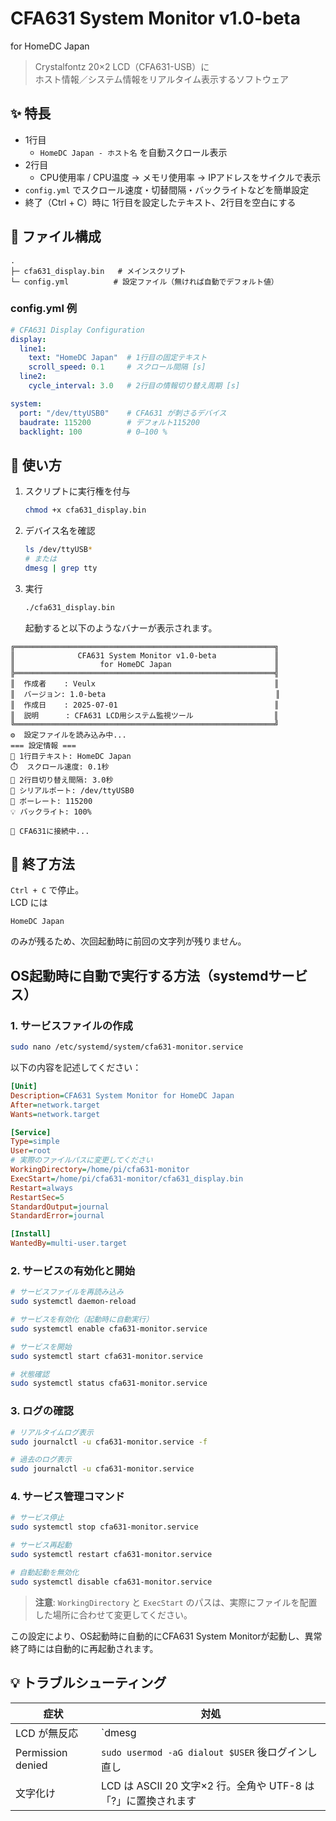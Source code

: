 # CFA631 System Monitor v1.0-beta  
for HomeDC Japan  

> Crystalfontz 20×2 LCD（CFA631-USB）に  
> ホスト情報／システム情報をリアルタイム表示するソフトウェア 

## ✨ 特長
* 1行目  
  * `HomeDC Japan - ホスト名` を自動スクロール表示  
* 2行目  
  * CPU使用率 / CPU温度 → メモリ使用率 → IPアドレスをサイクルで表示
* `config.yml` でスクロール速度・切替間隔・バックライトなどを簡単設定  
* 終了（Ctrl + C）時に 1行目を設定したテキスト、2行目を空白にする

## 🔧 ファイル構成

```
.
├─ cfa631_display.bin   # メインスクリプト
└─ config.yml          # 設定ファイル（無ければ自動でデフォルト値）
```

### config.yml 例

```yaml
# CFA631 Display Configuration
display:
  line1:
    text: "HomeDC Japan"  # 1行目の固定テキスト
    scroll_speed: 0.1     # スクロール間隔 [s]
  line2:
    cycle_interval: 3.0   # 2行目の情報切り替え周期 [s]

system:
  port: "/dev/ttyUSB0"    # CFA631 が刺さるデバイス
  baudrate: 115200        # デフォルト115200
  backlight: 100          # 0–100 %
```

## 🚀 使い方

1. スクリプトに実行権を付与  
   ```bash
   chmod +x cfa631_display.bin
   ```

2. デバイス名を確認  
   ```bash
   ls /dev/ttyUSB*
   # または
   dmesg | grep tty
   ```

3. 実行  
   ```bash
   ./cfa631_display.bin
   ```

   起動すると以下のようなバナーが表示されます。

```
╔══════════════════════════════════════════════════════════╗
║              CFA631 System Monitor v1.0-beta             ║
║                   for HomeDC Japan                       ║
╠══════════════════════════════════════════════════════════╣
║  作成者    : Veulx                                        ║
║  バージョン: 1.0-beta                                      ║
║  作成日    : 2025-07-01                                   ║
║  説明      : CFA631 LCD用システム監視ツール                  ║
╚══════════════════════════════════════════════════════════╝
⚙️  設定ファイルを読み込み中...
=== 設定情報 ===
📝 1行目テキスト: HomeDC Japan
⏱️  スクロール速度: 0.1秒
🔄 2行目切り替え間隔: 3.0秒
🔌 シリアルポート: /dev/ttyUSB0
📡 ボーレート: 115200
💡 バックライト: 100%

🔗 CFA631に接続中...
```

## 🛑 終了方法
`Ctrl + C` で停止。  
LCD には  
```
HomeDC Japan

```
のみが残るため、次回起動時に前回の文字列が残りません。

## OS起動時に自動で実行する方法（systemdサービス）

### 1. サービスファイルの作成

```bash
sudo nano /etc/systemd/system/cfa631-monitor.service
```

以下の内容を記述してください：

```ini
[Unit]
Description=CFA631 System Monitor for HomeDC Japan
After=network.target
Wants=network.target

[Service]
Type=simple
User=root
# 実際のファイルパスに変更してください
WorkingDirectory=/home/pi/cfa631-monitor
ExecStart=/home/pi/cfa631-monitor/cfa631_display.bin
Restart=always
RestartSec=5
StandardOutput=journal
StandardError=journal

[Install]
WantedBy=multi-user.target
```

### 2. サービスの有効化と開始

```bash
# サービスファイルを再読み込み
sudo systemctl daemon-reload

# サービスを有効化（起動時に自動実行）
sudo systemctl enable cfa631-monitor.service

# サービスを開始
sudo systemctl start cfa631-monitor.service

# 状態確認
sudo systemctl status cfa631-monitor.service
```

### 3. ログの確認

```bash
# リアルタイムログ表示
sudo journalctl -u cfa631-monitor.service -f

# 過去のログ表示
sudo journalctl -u cfa631-monitor.service
```

### 4. サービス管理コマンド

```bash
# サービス停止
sudo systemctl stop cfa631-monitor.service

# サービス再起動
sudo systemctl restart cfa631-monitor.service

# 自動起動を無効化
sudo systemctl disable cfa631-monitor.service
```

> **注意**: `WorkingDirectory` と `ExecStart` のパスは、実際にファイルを配置した場所に合わせて変更してください。

この設定により、OS起動時に自動的にCFA631 System Monitorが起動し、異常終了時には自動的に再起動されます。

## 💡 トラブルシューティング
| 症状 | 対処 |
|------|------|
| LCD が無反応 | `dmesg | grep tty` でデバイス名を確認し、`config.yml` の `port` を合わせる |
| Permission denied | `sudo usermod -aG dialout $USER` 後ログインし直し |
| 文字化け | LCD は ASCII 20 文字×2 行。全角や UTF-8 は「?」に置換されます |
